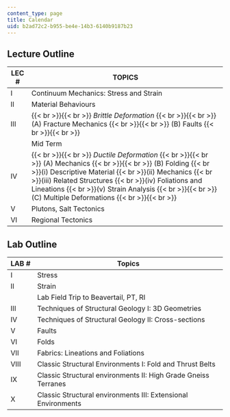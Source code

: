 ```yaml
---
content_type: page
title: Calendar
uid: b2ad72c2-b955-be4e-14b3-6140b9187b23
---
```


Lecture Outline
---------------

| LEC # | TOPICS |
| --- | --- |
| I | Continuum Mechanics: Stress and Strain |
| II | Material Behaviours |
| III |  {{< br >}}{{< br >}} _Brittle Deformation_ {{< br >}}{{< br >}} (A) Fracture Mechanics {{< br >}}{{< br >}} (B) Faults {{< br >}}{{< br >}}  |
|  | Mid Term |
| IV |  {{< br >}}{{< br >}} _Ductile Deformation_ {{< br >}}{{< br >}} (A) Mechanics {{< br >}}{{< br >}} (B) Folding  {{< br >}}(i) Descriptive Material  {{< br >}}(ii) Mechanics  {{< br >}}(iii) Related Structures  {{< br >}}(iv) Foliations and Lineations  {{< br >}}(v) Strain Analysis {{< br >}}{{< br >}} (C) Multiple Deformations {{< br >}}{{< br >}}  |
| V | Plutons, Salt Tectonics |
| VI | Regional Tectonics 

  

Lab Outline
-----------

| LAB # | Topics |
| --- | --- |
| I | Stress |
| II | Strain |
|  | Lab Field Trip to Beavertail, PT, RI |
| III | Techniques of Structural Geology I: 3D Geometries |
| IV | Techniques of Structural Geology II: Cross-sections |
| V | Faults |
| VI | Folds |
| VII | Fabrics: Lineations and Foliations |
| VIII | Classic Structural Environments I: Fold and Thrust Belts |
| IX | Classic Structural environments II: High Grade Gneiss Terranes |
| X | Classic Structural environments III: Extensional Environments